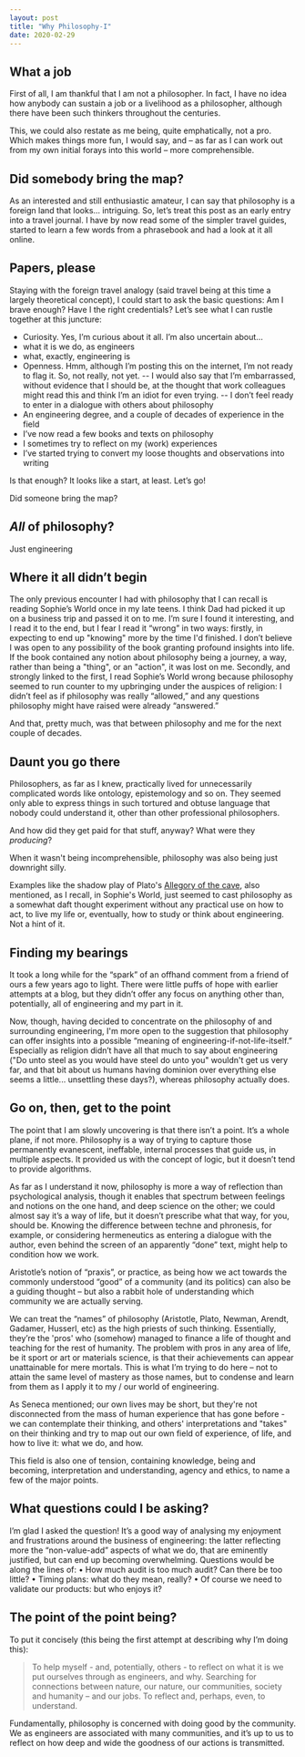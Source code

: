 ```yaml
---
layout: post
title: "Why Philosophy-I"
date: 2020-02-29
---
```


## What a job
First of all, I am thankful that I am not a philosopher. In fact, I have no idea how anybody can sustain a job or a livelihood as a philosopher, although there have been such thinkers throughout the centuries. 

This, we could also restate as me being, quite emphatically, not a pro. Which makes things more fun, I would say, and – as far as I can work out from my own initial forays into this world – more comprehensible.

## Did somebody bring the map?
As an interested and still enthusiastic amateur, I can say that philosophy is a foreign land that looks… intriguing. So, let’s treat this post as an early entry into a travel journal. I have by now read some of the simpler travel guides, started to learn a few words from a phrasebook and had a look at it all online.


## Papers, please
Staying with the foreign travel analogy (said travel being at this time a largely theoretical concept), I could start to ask the basic questions: Am I brave enough? Have I the right credentials? Let’s see what I can rustle together at this juncture:
- Curiosity. Yes, I’m curious about it all. I’m also uncertain about…
- what it is we do, as engineers
- what, exactly, engineering is
- Openness. Hmm, although I’m posting this on the internet, I’m not ready to flag it. So, not really, not yet.
-- I would also say that I’m embarrassed, without evidence that I should be, at the thought that work colleagues might read this and think I’m an idiot for even trying.
-- I don’t feel ready to enter in a dialogue with others about philosophy
- An engineering degree, and a couple of decades of experience in the field
- I’ve now read a few books and texts on philosophy
- I sometimes try to reflect on my (work) experiences
- I’ve started trying to convert my loose thoughts and observations into writing

Is that enough? It looks like a start, at least. Let’s go!

Did someone bring the map?

## *All* of philosophy?
Just engineering

## Where it all didn’t begin
The only previous encounter I had with philosophy that I can recall is reading Sophie’s World once in my late teens. I think Dad had picked it up on a business trip and passed it on to me. I’m sure I found it interesting, and I read it to the end, but I fear I read it “wrong” in two ways: firstly, in expecting to end up "knowing" more by the time I'd finished. I don’t believe I was open to any possibility of the book granting profound insights into life. If the book contained any notion about philosophy being a journey, a way, rather than being a "thing", or an "action", it was lost on me. Secondly, and strongly linked to the first, I read Sophie’s World wrong because philosophy seemed to run counter to my upbringing under the auspices of religion: I didn’t feel as if philosophy was really “allowed,” and any questions philosophy might have raised were already “answered.”

And that, pretty much, was that between philosophy and me for the next couple of decades.

## Daunt you go there
Philosophers, as far as I knew, practically lived for unnecessarily complicated words like ontology, epistemology and so on. They seemed only able to express things in such tortured and obtuse language that nobody could understand it, other than other professional philosophers.

And how did they get paid for that stuff, anyway? What were they *producing*? 

When it wasn't being incomprehensible, philosophy was also being just downright silly. 

Examples like the shadow play of Plato's [Allegory of the cave](https://en.wikipedia.org/wiki/Allegory_of_the_cave), also mentioned, as I recall, in Sophie's World, just seemed to cast philosophy as a somewhat daft thought experiment without any practical use on how to act, to live my life or, eventually, how to study or think about engineering. Not a hint of it.

## Finding my bearings
It took a long while for the “spark” of an offhand comment from a friend of ours a few years ago to light. There were little puffs of hope with earlier attempts at a blog, but they didn’t offer any focus on anything other than, potentially, all of engineering and my part in it.

Now, though, having decided to concentrate on the philosophy of and surrounding engineering, I'm more open to the suggestion that philosophy can offer insights into a possible “meaning of engineering-if-not-life-itself.” Especially as religion didn’t have all that much to say about engineering ("Do unto steel as you would have steel do unto you" wouldn't get us very far, and that bit about us humans having dominion over everything else seems a little... unsettling these days?), whereas philosophy actually does.

## Go on, then, get to the point
The point that I am slowly uncovering is that there isn’t a point. It’s a whole plane, if not more. Philosophy is a way of trying to capture those permanently evanescent, ineffable, internal processes that guide us, in multiple aspects. It provided us with the concept of logic, but it doesn’t tend to provide algorithms.

As far as I understand it now, philosophy is more a way of reflection than psychological analysis, though it enables that spectrum between feelings and notions on the one hand, and deep science on the other; we could almost say it’s a way of life, but it doesn’t prescribe what that way, for you, should be. Knowing the difference between techne and phronesis, for example, or considering hermeneutics as entering a dialogue with the author, even behind the screen of an apparently “done” text, might help to condition how we work.

Aristotle’s notion of “praxis”, or practice, as being how we act towards the commonly understood “good” of a community (and its politics) can also be a guiding thought – but also a rabbit hole of understanding which community we are actually serving. 

We can treat the “names” of philosophy (Aristotle, Plato, Newman, Arendt, Gadamer, Husserl, etc) as the high priests of such thinking. Essentially, they’re the 'pros' who (somehow) managed to finance a life of thought and teaching for the rest of humanity. The problem with pros in any area of life, be it sport or art or materials science, is that their achievements can appear unattainable for mere mortals. This is what I’m trying to do here – not to attain the same level of mastery as those names, but to condense and learn from them as I apply it to my / our world of engineering.

As Seneca mentioned; our own lives may be short, but they're not disconnected from the mass of human experience that has gone before - we can contemplate their thinking, and others' interpretations and "takes" on their thinking and try to map out our own field of experience, of life, and how to live it: what we do, and how.

This field is also one of tension, containing knowledge, being and becoming, interpretation and understanding, agency and ethics, to name a few of the major points.

## What questions could I be asking?
I’m glad I asked the question! It’s a good way of analysing my enjoyment and frustrations around the business of engineering: the latter reflecting more the “non-value-add” aspects of what we do, that are eminently justified, but can end up becoming overwhelming. Questions would be along the lines of:
•	How much audit is too much audit? Can there be too little?
•	Timing plans: what do they mean, really?
•	Of course we need to validate our products: but who enjoys it?

## The point of the point being?
To put it concisely (this being the first attempt at describing why I’m doing this):

> To help myself - and, potentially, others - to reflect on what it is we put ourselves through as engineers, and why. Searching for connections between nature, our nature, our communities, society and humanity – and our jobs. To reflect and, perhaps, even, to understand.

Fundamentally, philosophy is concerned with doing good by the community. We as engineers are associated with many communities, and it’s up to us to reflect on how deep and wide the goodness of our actions is transmitted.
